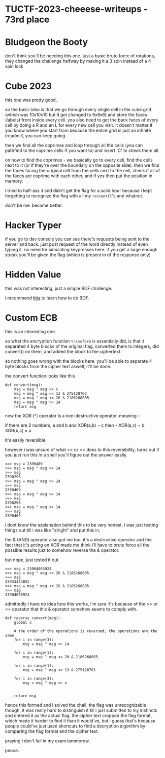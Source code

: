 # TUCTF-2023-cheeese-writeups - 73rd place

# Bludgeon the Booty
don't think you'll be needing this one.
just a basic brute force of rotations, they changed the challenge halfway by making it a 3 spin instead of a 4 spin lock

# Cube 2023

this one was pretty good. 

so the basic idea is that we go through every single cell in the cube grid (which was 10x10x10 but it got changed to 6x6x6) and store the faces (labels) from inside every cell. you also need to get the back faces of every cell by doing a R and an L for every new cell you visit. it doesn't matter if you know where you start from because the entire grid is just an infinite treadmill, you can keep going .

then we find all the coprimes and loop through all the cells (you can pathfind to the coprime cells if you want to) and insert 'C' to check them all.

on how to find the coprimes - 
we basically go to every cell, find the cells next to it (or if they're over the boundary on the opposite side). then we find the faces facing the original cell from the cells next to the cell, check if all of the faces are coprime with each other, and if yes then put the position in memory.

i tried to half-ass it and didn't get the flag for a solid hour because i kept forgetting to recognize the flag with all my `recvuntil`'s and whatnot.

don't be me. become better.

# Hacker Typer

if you go to dev console you can see there's requests being sent to the server and back. just post request of the word directly instead of even typing it. no need for simulating keypresses here. if you get a large enough streak you'll be given the flag (which is present in of the response only)

# Hidden Value

this was not interesting, just a simple BOF challenge.

i recommend [this](https://ir0nstone.gitbook.io/notes/types/stack/shellcode) to learn how to do BOF.

# Custom ECB

this is an interesting one. 

so what the encryption function `transform` is essentially did, is that it separated 4 byte blocks of the original flag, converted them to integers, did convert() on them, and added the block to the ciphertext.

so nothing goes wrong with the blocks here. you'll be able to separate 4 byte blocks from the cipher text aswell, it'll be done.

the convert function looks like this
```
def convert(msg):
    msg = msg ^ msg >> x
    msg = msg ^ msg << 13 & 275128763
    msg = msg ^ msg << 20 & 2186268085
    msg = msg ^ msg >> 14
    return msg
```

now the XOR (^) operator is a non-destructive operator. meaning - 

if there are 2 numbers, a and b and XOR(a,b) = c then -
XOR(a,c) = b
XOR(b,c) = a

it's easily reversible.

however i was unsure of what >> or << does to this reversibility, turns out if you just run this in a shell you'll figure out the answer easily.

```
>>> msg = 2390409
>>> msg = msg ^ msg >> 14
>>> msg
2390296
>>> msg = msg ^ msg >> 14
>>> msg
2390409
>>> msg = msg ^ msg >> 14
>>> msg
2390296
>>> msg = msg ^ msg >> 14
>>> msg
2390409
```

i dont know the explanation behind this to be very honest, i was just testing things out till i was like "alright" and put this in.

the & (AND) operator also got me too, it's a destructive operator and the fact that it's acting on XOR made me think i'll have to brute force all the possible results just to somehow reverse the & operator.

but nope, just tested it out.

```
>>> msg = 23904093924
>>> msg = msg ^ msg << 20 & 2186268085
>>> msg
23933454052
>>> msg = msg ^ msg << 20 & 2186268085
>>> msg
23904093924
```

admittedly i have no idea how this works, i'm sure it's because of the >> or << operator that this & operator somehow seems to comply with.

```
def reverse_convert(msg):
    global x

    # the order of the operations is reversed, the operations are the same
    for i in range(3):
        msg = msg ^ msg >> 14

    for i in range(1):
        msg = msg ^ msg << 20 & 2186268085
    
    for i in range(1):
        msg = msg ^ msg << 13 & 275128763
    
    for i in range(3):
        msg = msg ^ msg >> x


    return msg
```

hence this formed and i solved the chall. the flag was unrecognizable though, it was really hard to distinguish it till i just submitted to my instincts and entered it as the actual flag. the cipher text cropped the flag format, which made it harder to find it than it would've, but i guess that's because people could've just used shortcuts to find a decryption algorithm by comparing the flag format and the cipher text.




praying i don't fail in my exam tommorow.

peace.


